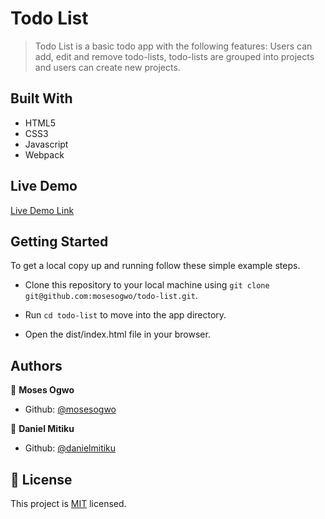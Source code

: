 # Todo List

> Todo List is a basic todo app with the following features: Users can add, edit and remove todo-lists, todo-lists are grouped into projects and users can create new projects.


## Built With

- HTML5
- CSS3
- Javascript
- Webpack

## Live Demo

[Live Demo Link](https://raw.githack.com/mosesogwo/todo-list/all-features/dist/index.html)


## Getting Started

To get a local copy up and running follow these simple example steps.

 - Clone this repository to your local machine using ```git clone git@github.com:mosesogwo/todo-list.git```.

 - Run ```cd todo-list``` to move into the app directory.

 - Open the dist/index.html file in your browser.




## Authors

👤 **Moses Ogwo**

- Github: [@mosesogwo](https://github.com/mosesogwo)

👤 **Daniel Mitiku**

- Github: [@danielmitiku](https://github.com/DanielMitiku)



## 📝 License

This project is [MIT](http://www.tldrlegal.com/license/mit-license) licensed.
